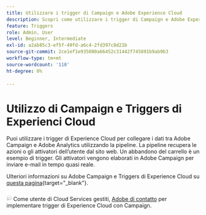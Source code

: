 ```yaml
---
title: Utilizzare i trigger di Campaign e Adobe Experience Cloud
description: Scopri come utilizzare i trigger di Campaign e Adobe Experience Cloud
feature: Triggers
role: Admin, User
level: Beginner, Intermediate
exl-id: a2ab85c3-ef5f-49fd-a6c4-2fd397c8d21b
source-git-commit: 2ce1ef1e935080a66452c31442f745891b9ab9b3
workflow-type: tm+mt
source-wordcount: '110'
ht-degree: 0%

---
```


# Utilizzo di Campaign e Triggers di Experienci Cloud

Puoi utilizzare i trigger di Experience Cloud per collegare i dati tra Adobe Campaign e Adobe Analytics utilizzando la pipeline. La pipeline recupera le azioni o gli attivatori dell’utente dal sito web. Un abbandono del carrello è un esempio di trigger. Gli attivatori vengono elaborati in Adobe Campaign per inviare e-mail in tempo quasi reale.

Ulteriori informazioni su Adobe Campaign e Triggers di Experience Cloud su [questa pagina](https://experienceleague.adobe.com/docs/campaign-classic/using/integrating-with-adobe-experience-cloud/experience-triggers/about-triggers.html){target="_blank"}.

![](../assets/do-not-localize/speech.png)   Come utente di Cloud Services gestiti, [Adobe di contatto](../start/campaign-faq.md#support) per implementare trigger di Experience Cloud con Campaign.
